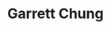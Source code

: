 ---
#
# Use the widgets beneath and the content will be
# inserted automagically in the webpage. To make
# this work, you have to use › layout: frontpage
#
layout: frontpage
title: "Garrett Chung"
header:
   image_fullwidth: "planet_earth.jpg"
widget-1:
    title: "Resume"
    url: '/resume/'
    text: 'My profesional journey so far.'
    image: unsplash_9-302x182.jpg
widget-2:
    title: "Blog"
    url: '/blog/'
    text: 'Professional blog about digital marketing, technology and life in Sydney, Australia.'
    image: github-303x182.jpg
widget-3:
    title: "Social"
    url: '/social/'
    text: 'Follow me on social media.'
    image: socialPic.jpg
---